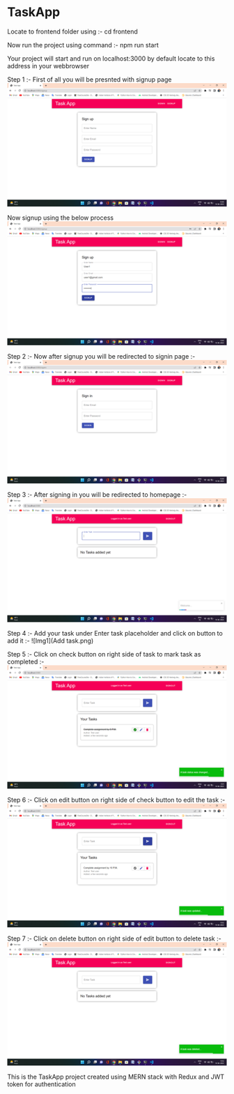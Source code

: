 # TaskApp
Locate to frontend folder using :- cd frontend

Now run the project using command :- npm run start

Your project will start and run on localhost:3000 by default locate to this address in your webbrowser

Step 1 :- First of all you will be presnted with signup page
![Img1](signup.png)

Now signup using the below process
![Img1](signupprocess.png)

Step 2 :- Now after signup you will be redirected to signin page :- 
![Img1](signin.png)

Step 3 :- After signing in you will be redirected to homepage :-
![Img1](Homepage.png)

Step 4 :- Add your task under Enter task placeholder and click on button to add it :- 
![Img1](Add task.png)

Step 5 :- Click on check button on right side of task to mark task as completed :- 
![Img1](change_task_status.png)

Step 6 :- Click on edit button on right side of check button to edit the task  :- 
![Img1](update_task.png)

Step 7 :- Click on delete button on right side of edit button to delete task  :- 
![Img1](delete_task.png)

This is the TaskApp project created using MERN stack with Redux and JWT token for authentication



